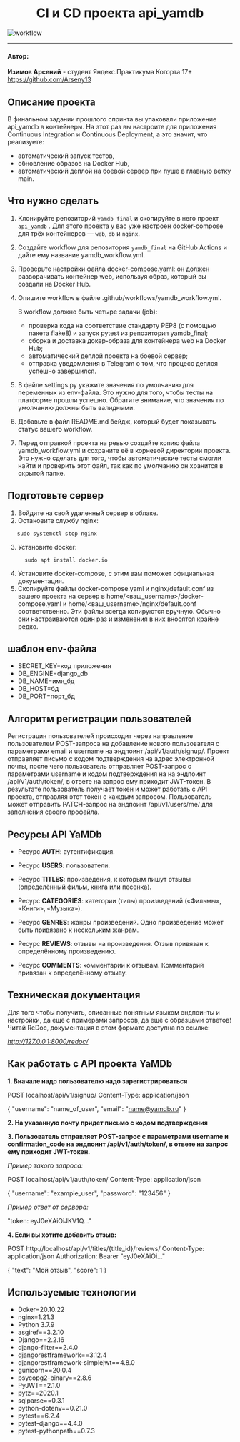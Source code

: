 
<h1 align="center"> CI и CD проекта api_yamdb</h1>

![workflow](https://github.com/Arseny13/yamdb_final/actions/workflows/yamdb_workflow.yml/badge.svg)

___
<h4>Автор:</h4>

**Изимов Арсений**  - студент Яндекс.Практикума Когорта 17+
https://github.com/Arseny13


<h2>Описание проекта</h2>

В финальном задании прошлого спринта вы упаковали приложение api_yamdb в контейнеры. На этот раз вы настроите для приложения Continuous Integration и Continuous Deployment, а это значит, что реализуете: 

- автоматический запуск тестов,
- обновление образов на Docker Hub,
- автоматический деплой на боевой сервер при пуше в главную ветку main.

<h2>Что нужно сделать</h2>

1. Клонируйте репозиторий `yamdb_final` и скопируйте в него проект `api_yamdb` . Для этого проекта у вас уже настроен docker-compose для трёх контейнеров — `web`, `db` и `nginx`.
2. Создайте workflow для репозитория `yamdb_final` на GitHub Actions и дайте ему название yamdb_workflow.yml.
3. Проверьте настройки файла docker-compose.yaml: он должен разворачивать контейнер web, используя образ, который вы создали на Docker Hub.
4. Опишите workflow в файле .github/workflows/yamdb_workflow.yml.

    В workflow должно быть четыре задачи (job):

    - проверка кода на соответствие стандарту PEP8 (с помощью пакета flake8) и запуск pytest из репозитория yamdb_final;
    - сборка и доставка докер-образа для контейнера web на Docker Hub;
    - автоматический деплой проекта на боевой сервер;
    - отправка уведомления в Telegram о том, что процесс деплоя успешно завершился.

5. В файле settings.py укажите значения по умолчанию для переменных из env-файла. Это нужно для того, чтобы тесты на платформе прошли успешно. Обратите внимание, что значения по умолчанию должны быть валидными.

6. Добавьте в файл README.md бейдж, который будет показывать статус вашего workflow.
7. Перед отправкой проекта на ревью создайте копию файла yamdb_workflow.yml и сохраните её в корневой директории проекта. Это нужно сделать для того, чтобы автоматические тесты смогли найти и проверить этот файл, так как по умолчанию он хранится в скрытой папке.

<h2>Подготовьте сервер</h2>

1. Войдите на свой удаленный сервер в облаке.
2. Остановите службу nginx:
 ```
    sudo systemctl stop nginx 
 ```
3. Установите docker:
    ```
      sudo apt install docker.io 
    ```
4. Установите docker-compose, с этим вам поможет официальная документация.
5. Скопируйте файлы docker-compose.yaml и nginx/default.conf из вашего проекта на сервер в home/<ваш_username>/docker-compose.yaml и home/<ваш_username>/nginx/default.conf соответственно.
Эти файлы всегда копируются вручную. Обычно они настраиваются один раз и изменения в них вносятся крайне редко.


<h2>шаблон env-файла</h2>

- SECRET_KEY=код приложения
- DB_ENGINE=django_db
- DB_NAME=имя_бд
- DB_HOST=бд
- DB_PORT=порт_бд


<h2>Алгоритм регистрации пользователей</h2>

Регистрация пользователей происходит через направление пользователем POST-запроса на добавление нового пользователя с параметрами email и username на эндпоинт /api/v1/auth/signup/. Проект отправляет письмо с кодом подтверждения на адрес электронной почты, после чего пользователь отправляет POST-запрос с параметрами username и кодом подтверждения на на эндпоинт /api/v1/auth/token/, в ответе на запрос ему приходит JWT-токен. В результате пользователь получает токен и может работать с API проекта, отправляя этот токен с каждым запросом. Пользователь может отправить PATCH-запрос на эндпоинт /api/v1/users/me/ для заполнения своего профайла.

<h2>Ресурсы API YaMDb</h2>

- Ресурс **AUTH**: аутентификация.

- Ресурс **USERS**: пользователи.

- Ресурс **TITLES**: произведения, к которым пишут отзывы (определённый фильм, книга или песенка).

- Ресурс **CATEGORIES**: категории (типы) произведений («Фильмы», «Книги», «Музыка»).

- Ресурс **GENRES**: жанры произведений. Одно произведение может быть привязано к нескольким жанрам.

- Ресурс **REVIEWS**: отзывы на произведения. Отзыв привязан к определённому произведению.

- Ресурс **COMMENTS**: комментарии к отзывам. Комментарий привязан к определённому отзыву.


<h2>Техническая документация</h2>

Для того чтобы получить, описанные понятным языком эндпоинты и настройки, да ещё с примерами запросов, да ещё с образцами ответов! Читай ReDoc, документация в этом формате доступна по ссылке:

_http://127.0.0.1:8000/redoc/_

<h2>Как работать с API проекта YaMDb</h2>

**1. Вначале надо пользователю надо зарегистрироваться**

POST localhost/api/v1/signup/
Content-Type: application/json

{
  "username": "name_of_user",
  "email": "name@yamdb.ru"
}


**2. На указанную почту придет письмо с кодом подтверждения**

**3. Пользователь отправляет POST-запрос с параметрами username и confirmation_code на эндпоинт /api/v1/auth/token/, в ответе на запрос ему приходит JWT-токен.**

*Пример такого запроса:*

POST localhost/api/v1/auth/token/
Content-Type: application/json

{
  "username": "example_user",
  "password": "123456"
}

*Пример ответ от сервера:*

"token: eyJ0eXAiOiJKV1Q..."

**4. Если вы хотите добавить отзыв:**

POST http://localhost/api/v1/titles/{title_id}/reviews/
Content-Type: application/json
Authorization: Bearer "eyJ0eXAiOi..."

{
    "text": "Мой отзыв",
    "score": 1
}

<h2>Используемые технологии</h2>

- Doker=20.10.22
- nginx=1.21.3
- Python 3.7.9
- asgiref==3.2.10
- Django==2.2.16
- django-filter==2.4.0
- djangorestframework==3.12.4
- djangorestframework-simplejwt==4.8.0
- gunicorn==20.0.4
- psycopg2-binary==2.8.6
- PyJWT==2.1.0
- pytz==2020.1
- sqlparse==0.3.1
- python-dotenv==0.21.0
- pytest==6.2.4
- pytest-django==4.4.0
- pytest-pythonpath==0.7.3